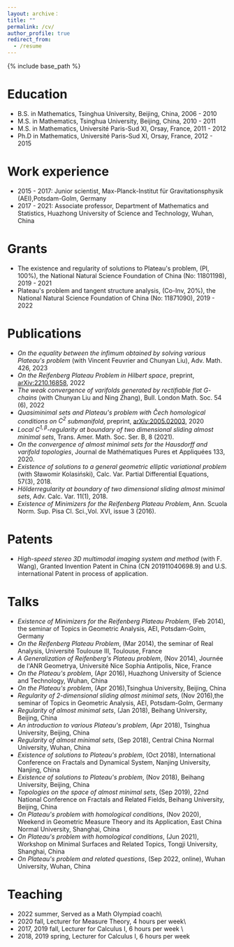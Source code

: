 ```yaml
---
layout: archive：
title: ""
permalink: /cv/
author_profile: true
redirect_from:
  - /resume
---
```


{% include base_path %}

Education
======
- B.S. in Mathematics, Tsinghua University, Beijing, China, 2006 - 2010
- M.S. in Mathematics, Tsinghua University, Beijing, China, 2010 - 2011
- M.S. in Mathematics,  Université Paris-Sud XI, Orsay, France, 2011 - 2012
- Ph.D in Mathematics,  Université Paris-Sud XI, Orsay, France, 2012 - 2015

Work experience
======
- 2015 - 2017: Junior scientist, Max-Planck-Institut für Gravitationsphysik (AEI),Potsdam-Golm, Germany
- 2017 - 2021: Associate professor, Department of Mathematics and Statistics, Huazhong University of Science and Technology, Wuhan, China

Grants
======
- The existence and regularity of solutions to Plateau's problem, (PI, 100%), the National Natural Science Foundation of China (No: 11801198), 2019 - 2021
- Plateau's problem and tangent structure analysis, (Co-Inv, 20\%), the National Natural Science Foundation of China (No: 11871090), 2019 - 2022

Publications
======
- *On the equality between the infimum obtained by solving various Plateau's problem* (with Vincent Feuvrier and Chunyan Liu), Adv. Math. 426, 2023
- *On the Reifenberg Plateau Problem in Hilbert space*, preprint, [arXiv:2210.16858](https://arxiv.org/abs/2210.16858), 2022
- *The weak convergence of varifolds generated by rectifiable flat $G$-chains* (with Chunyan Liu and Ning Zhang), Bull. London Math. Soc. 54 (6), 2022
- *Quasiminimal sets and Plateau's problem with Čech homological conditions on $C^2$ submanifold*, preprint, [arXiv:2005.02003](https://arxiv.org/abs/2005.02003), 2020
- *Local $C^{1,\beta}$-regularity at boundary of two dimensional sliding almost minimal sets*, Trans. Amer. Math. Soc. Ser. B, 8 (2021).
- *On the convergence of almost minimal sets for the Hausdorff and varifold topologies*, Journal de Mathématiques Pures et Appliquées 133, 2020.
- *Existence of solutions to a general geometric  elliptic variational problem* (with Sławomir Kolasiński),  Calc. Var. Partial Differential Equations, 57(3), 2018.
- *Hölderregularity at boundary of two dimensional sliding almost minimal sets*, Adv. Calc. Var. 11(1), 2018.
- *Existence of Minimizers for the Reifenberg Plateau Problem*, Ann. Scuola Norm. Sup. Pisa Cl. Sci.,Vol. XVI, issue 3 (2016).

Patents
===
- *High-speed stereo 3D multimodal imaging system and method* (with F. Wang), Granted Invention Patent in China (CN 201911040698.9) and U.S.	international Patent in process of application.

Talks
======
- *Existence of Minimizers for the Reifenberg Plateau Problem*, (Feb 2014), the seminar of Topics in Geometric Analysis, AEI, Potsdam-Golm, Germany
- *On the Reifenberg Plateau Problem*, (Mar 2014), the seminar of Real Analysis, Université Toulouse III, Toulouse, France
- *A Generalization of Reifenberg's Plateau problem*, (Nov 2014), Journée de  l'ANR Geometrya, Université Nice Sophia Antipolis, Nice, France
- *On the Plateau's problem*, (Apr 2016), Huazhong University of Science and Technology, Wuhan, China
- *On the Plateau's problem*, (Apr 2016),Tsinghua University, Beijing, China
- *Regularity of 2-dimensional sliding almost minimal sets*, (Nov 2016),the seminar of Topics in Geometric Analysis, AEI, Potsdam-Golm,  Germany
- *Regularity of almost minimal sets*, (Jan 2018), Beihang University, Beijing, China
- *An introduction to various Plateau's problem*, (Apr 2018), Tsinghua University, Beijing, China
- *Regularity of almost minimal sets*, (Sep 2018), Central China Normal University, Wuhan, China
- *Existence of solutions to Plateau's problem*, (Oct 2018), International Conference on Fractals and Dynamical System, Nanjing University, Nanjing, China
- *Existence of solutions to Plateau's problem*, (Nov 2018), Beihang University, Beijing, China
- *Topologies on the space of almost minimal sets*, (Sep 2019), 22nd National Conference on Fractals and Related Fields, Beihang University, Beijing, China
- *On Plateau's problem with homological conditions*, (Nov 2020), Weekend in Geometric Measure Theory and its Application, East China Normal University, Shanghai, China
- *On Plateau's problem with homological conditions*, (Jun 2021), Workshop on Minimal Surfaces and Related Topics, Tongji University, Shanghai, China
- *On Plateau's problem and related questions*, (Sep 2022, online), Wuhan University, Wuhan, China

Teaching
======
- 2022 summer, Served as a Math Olympiad coach\\
- 2020 fall, Lecturer for Measure Theory, 4 hours per week\\
- 2017, 2019 fall, Lecturer for Calculus I, 6 hours per week \\
- 2018, 2019 spring, Lecturer for Calculus I, 6 hours per week 
  

